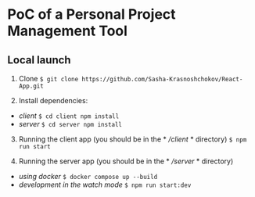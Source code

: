 # PoC of a Personal Project Management Tool

## Local launch

  1. Clone
  ```$ git clone https://github.com/Sasha-Krasnoshchokov/React-App.git```

  2. Install dependencies:
   - *client* ```$ cd client npm install```
   - *server* ```$ cd server npm install```

   3. Running the client app (you should be in the * */client* * directory) ```$ npm run start```
      
   4. Running the server app (you should be in the * */server* * directory)
  - *using docker* ```$ docker compose up --build```
  - *development in the watch mode* ```$ npm run start:dev```
